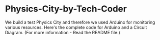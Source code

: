 # Physics-City-by-Tech-Coder
We build a test Physics City and therefore we used Arduino for monitoring various resources. Here's the complete code for Arduino and a Circuit Diagram. (For more information - Read the README file.)
